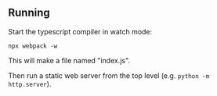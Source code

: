 ## Running

Start the typescript compiler in watch mode:

```
npx webpack -w
```

This will make a file named "index.js".

Then run a static web server from the top level (e.g. `python -m http.server`).
